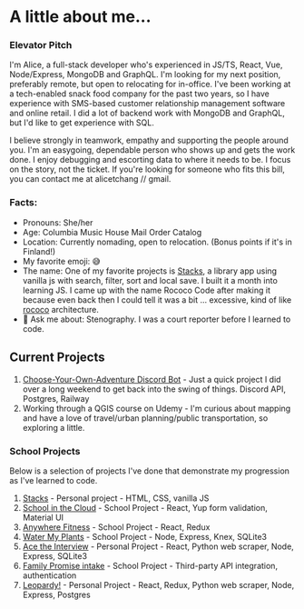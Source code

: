 # A little about me...
### Elevator Pitch
I'm Alice, a full-stack developer who's experienced in JS/TS, React, Vue, Node/Express, MongoDB and GraphQL. I'm looking for my next position, preferably remote, but open to relocating for in-office. I've been working at a tech-enabled snack food company for the past two years, so I have experience with SMS-based customer relationship management software and online retail. I did a lot of backend work with MongoDB and GraphQL, but I'd like to get experience with SQL.

I believe strongly in teamwork, empathy and supporting the people around you. I'm an easygoing, dependable person who shows up and gets the work done. I enjoy debugging and escorting data to where it needs to be. I focus on the story, not the ticket. If you're looking for someone who fits this bill, you can contact me at alicetchang // gmail.

### Facts:
- Pronouns: She/her  
- Age: Columbia Music House Mail Order Catalog
- Location: Currently nomading, open to relocation. (Bonus points if it's in Finland!)  
- My favorite emoji: 😅  
- The name: One of my favorite projects is [Stacks](https://rocococoding.github.io/stacks/), a library app using vanilla js with search, filter, sort and local save. I built it a month into learning JS. I came up with the name Rococo Code after making it because even back then I could tell it was a bit ... excessive, kind of like [rococo](https://en.wikipedia.org/wiki/Rococo) architecture. 
- 💬 Ask me about: Stenography. I was a court reporter before I learned to code.  

## Current Projects
1. [Choose-Your-Own-Adventure Discord Bot](https://github.com/RococoCoding/CYOA-discord) - Just a quick project I did over a long weekend to get back into the swing of things. Discord API, Postgres, Railway
2. Working through a QGIS course on Udemy - I'm curious about mapping and have a love of travel/urban planning/public transportation, so exploring a little.

### School Projects
Below is a selection of projects I've done that demonstrate my progression as I've learned to code.
1. [Stacks](https://github.com/RococoCoding/stacks) - Personal project - HTML, CSS, vanilla JS
2. [School in the Cloud](https://github.com/RococoCoding/School-in-the-Clouds) - School Project - React, Yup form validation, Material UI
3. [Anywhere Fitness](https://github.com/RococoCoding/Anywhere-Fitness) - School Project - React, Redux
4. [Water My Plants](https://github.com/RococoCoding/Water-My-Plants) - School Project - Node, Express, Knex, SQLite3
5. [Ace the Interview](https://github.com/RococoCoding/ace-it-frontend) - Personal Project - React, Python web scraper, Node, Express, SQLite3
6. [Family Promise intake](https://github.com/RococoCoding/deprecated-labs31-family-promise-spokane-fe-a) - School Project - Third-party API integration, authentication
7. [Leopardy!](https://github.com/RococoCoding/leopardy) - Personal Project - React, Redux, Python web scraper, Node, Express, Postgres
